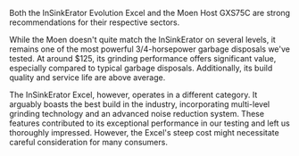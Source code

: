 Both the InSinkErator Evolution Excel and the Moen Host GXS75C are strong recommendations for their respective sectors.

While the Moen doesn't quite match the InSinkErator on several levels, it remains one of the most powerful 3/4-horsepower garbage disposals we've tested. At around $125, its grinding performance offers significant value, especially compared to typical garbage disposals. Additionally, its build quality and service life are above average.

The InSinkErator Excel, however, operates in a different category. It arguably boasts the best build in the industry, incorporating multi-level grinding technology and an advanced noise reduction system. These features contributed to its exceptional performance in our testing and left us thoroughly impressed. However, the Excel's steep cost might necessitate careful consideration for many consumers.